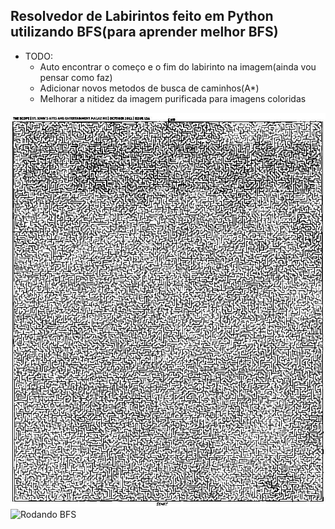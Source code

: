 ## Resolvedor de Labirintos feito em Python utilizando BFS(para aprender melhor BFS) ##
* TODO:
    * Auto encontrar o começo e o fim do labirinto na imagem(ainda vou pensar como faz)
    * Adicionar novos metodos de busca de caminhos(A*)
    * Melhorar a nitidez da imagem purificada para imagens coloridas


![Entrada Labirinto](/mazes/maze1.jpg)
![Rodando BFS](maze1.gif)
